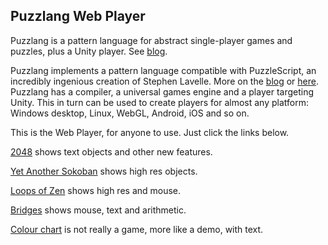 ## Puzzlang Web Player

Puzzlang is a pattern language for abstract single-player games and puzzles, plus a Unity player. See [blog](http://www.polyomino.com/puzzlang).

Puzzlang implements a pattern language compatible with PuzzleScript, an incredibly ingenious creation of Stephen Lavelle. 
More on the [blog](http://www.polyomino.com/puzzlescript) or [here](https://www.puzzlescript.net).
Puzzlang has a compiler, a universal games engine and a player targeting Unity. 
This in turn can be used to create players for almost any platform: Windows desktop, Linux, WebGL, Android, iOS and so on.

This is the Web Player, for anyone to use. Just click the links below.

[2048](https://david-pfx.github.io/PuzzlangWeb/WebGL) shows text objects and other new features.

[Yet Another Sokoban](https://david-pfx.github.io/PuzzlangWeb/WebGL/?p=Puzzles/yasban.txt) shows high res objects.

[Loops of Zen](https://david-pfx.github.io/PuzzlangWeb/WebGL?p=Extras/New/loops_of_zen.txt) shows high res and mouse.

[Bridges](https://david-pfx.github.io/PuzzlangWeb/WebGL?p=Extras/New/bridges.txt) shows mouse, text and arithmetic.

[Colour chart](https://david-pfx.github.io/PuzzlangWeb/WebGL?p=Extras/New/colour_chart.txt) is not really a game, more like a demo, with text.
